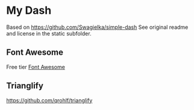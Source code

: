 # My Dash

Based on
https://github.com/Swagielka/simple-dash
See original readme and license in the static subfolder.

## Font Awesome
Free tier
[Font Awesome](http://fontawesome.io/icons/)

## Trianglify
https://github.com/qrohlf/trianglify